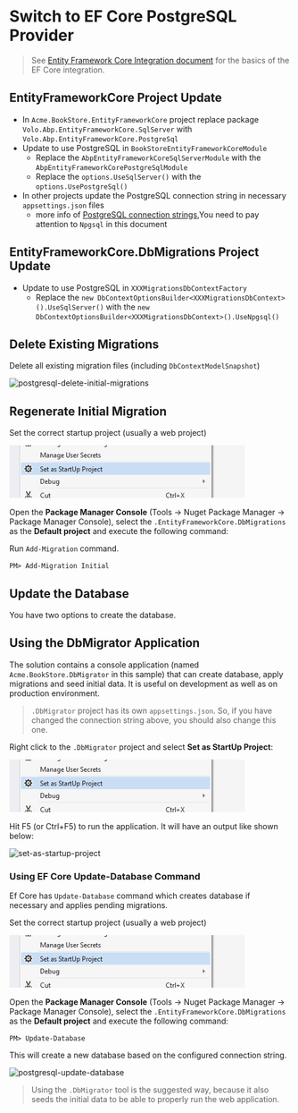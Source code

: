 ﻿# Switch to EF Core PostgreSQL Provider

> See [Entity Framework Core Integration document](../Entity-Framework-Core.md) for the basics of the EF Core integration.

## EntityFrameworkCore Project Update

- In `Acme.BookStore.EntityFrameworkCore` project replace package `Volo.Abp.EntityFrameworkCore.SqlServer` with `Volo.Abp.EntityFrameworkCore.PostgreSql` 
- Update to use PostgreSQL in `BookStoreEntityFrameworkCoreModule`
  - Replace the `AbpEntityFrameworkCoreSqlServerModule` with the `AbpEntityFrameworkCorePostgreSqlModule`
  - Replace the `options.UseSqlServer()` with the `options.UsePostgreSql()`
- In other projects update the PostgreSQL connection string in necessary `appsettings.json` files
  - more info of [PostgreSQL connection strings](https://www.connectionstrings.com/postgresql/),You need to pay attention to `Npgsql` in this document

##  EntityFrameworkCore.DbMigrations Project Update
- Update to use PostgreSQL in `XXXMigrationsDbContextFactory`
  - Replace the `new DbContextOptionsBuilder<XXXMigrationsDbContext>().UseSqlServer()` with the `new DbContextOptionsBuilder<XXXMigrationsDbContext>().UseNpgsql()`

## Delete Existing Migrations

Delete all existing migration files (including `DbContextModelSnapshot`)

![postgresql-delete-initial-migrations](images/postgresql-delete-initial-migrations.png)

## Regenerate Initial Migration

Set the correct startup project (usually a web project)

![set-as-startup-project](../images/set-as-startup-project.png)

Open the **Package Manager Console** (Tools -> Nuget Package Manager -> Package Manager Console), select the `.EntityFrameworkCore.DbMigrations` as the **Default project** and execute the following command:

Run `Add-Migration` command.
````
PM> Add-Migration Initial
````

## Update the Database

You have two options to create the database.

## Using the DbMigrator Application

The solution contains a console application (named `Acme.BookStore.DbMigrator` in this sample) that can create database, apply migrations and seed initial data. It is useful on development as well as on production environment.

> `.DbMigrator` project has its own `appsettings.json`. So, if you have changed the connection string above, you should also change this one.

Right click to the `.DbMigrator` project and select **Set as StartUp Project**:

![set-as-startup-project](../images/set-as-startup-project.png)

Hit F5 (or Ctrl+F5) to run the application. It will have an output like shown below:

![set-as-startup-project](../images/db-migrator-app.png)

### Using EF Core Update-Database Command

Ef Core has `Update-Database` command which creates database if necessary and applies pending migrations.

Set the correct startup project (usually a web project)

![set-as-startup-project](../images/set-as-startup-project.png)

Open the **Package Manager Console** (Tools -> Nuget Package Manager -> Package Manager Console), select the `.EntityFrameworkCore.DbMigrations` as the **Default project** and execute the following command:

````
PM> Update-Database
````

This will create a new database based on the configured connection string.

![postgresql-update-database](images/postgresql-update-database.png)

> Using the `.DbMigrator` tool is the suggested way, because it also seeds the initial data to be able to properly run the web application.
